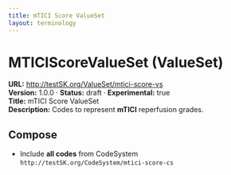 ```yaml
---
title: mTICI Score ValueSet
layout: terminology
---
```


# MTICIScoreValueSet (ValueSet)

**URL:** http://testSK.org/ValueSet/mtici-score-vs  
**Version:** 1.0.0 · **Status:** draft · **Experimental:** true  
**Title:** mTICI Score ValueSet  
**Description:** Codes to represent **mTICI** reperfusion grades.

## Compose
- Include **all codes** from CodeSystem `http://testSK.org/CodeSystem/mtici-score-cs`
